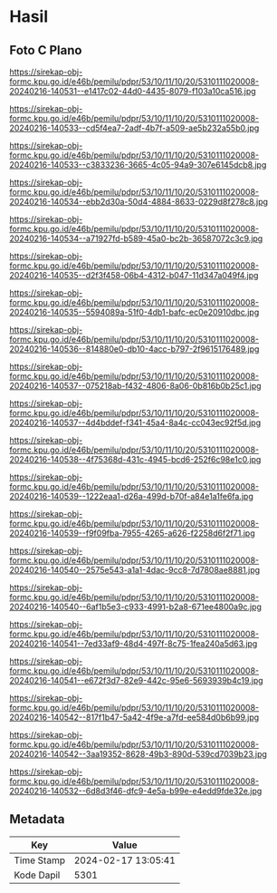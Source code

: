 # Hasil

## Foto C Plano

https://sirekap-obj-formc.kpu.go.id/e46b/pemilu/pdpr/53/10/11/10/20/5310111020008-20240216-140531--e1417c02-44d0-4435-8079-f103a10ca516.jpg

https://sirekap-obj-formc.kpu.go.id/e46b/pemilu/pdpr/53/10/11/10/20/5310111020008-20240216-140533--cd5f4ea7-2adf-4b7f-a509-ae5b232a55b0.jpg

https://sirekap-obj-formc.kpu.go.id/e46b/pemilu/pdpr/53/10/11/10/20/5310111020008-20240216-140533--c3833236-3665-4c05-94a9-307e6145dcb8.jpg

https://sirekap-obj-formc.kpu.go.id/e46b/pemilu/pdpr/53/10/11/10/20/5310111020008-20240216-140534--ebb2d30a-50d4-4884-8633-0229d8f278c8.jpg

https://sirekap-obj-formc.kpu.go.id/e46b/pemilu/pdpr/53/10/11/10/20/5310111020008-20240216-140534--a71927fd-b589-45a0-bc2b-36587072c3c9.jpg

https://sirekap-obj-formc.kpu.go.id/e46b/pemilu/pdpr/53/10/11/10/20/5310111020008-20240216-140535--d2f3f458-06b4-4312-b047-11d347a049f4.jpg

https://sirekap-obj-formc.kpu.go.id/e46b/pemilu/pdpr/53/10/11/10/20/5310111020008-20240216-140535--5594089a-51f0-4db1-bafc-ec0e20910dbc.jpg

https://sirekap-obj-formc.kpu.go.id/e46b/pemilu/pdpr/53/10/11/10/20/5310111020008-20240216-140536--814880e0-db10-4acc-b797-2f9615176489.jpg

https://sirekap-obj-formc.kpu.go.id/e46b/pemilu/pdpr/53/10/11/10/20/5310111020008-20240216-140537--075218ab-f432-4806-8a06-0b816b0b25c1.jpg

https://sirekap-obj-formc.kpu.go.id/e46b/pemilu/pdpr/53/10/11/10/20/5310111020008-20240216-140537--4d4bddef-f341-45a4-8a4c-cc043ec92f5d.jpg

https://sirekap-obj-formc.kpu.go.id/e46b/pemilu/pdpr/53/10/11/10/20/5310111020008-20240216-140538--4f75368d-431c-4945-bcd6-252f6c98e1c0.jpg

https://sirekap-obj-formc.kpu.go.id/e46b/pemilu/pdpr/53/10/11/10/20/5310111020008-20240216-140539--1222eaa1-d26a-499d-b70f-a84e1a1fe6fa.jpg

https://sirekap-obj-formc.kpu.go.id/e46b/pemilu/pdpr/53/10/11/10/20/5310111020008-20240216-140539--f9f09fba-7955-4265-a626-f2258d6f2f71.jpg

https://sirekap-obj-formc.kpu.go.id/e46b/pemilu/pdpr/53/10/11/10/20/5310111020008-20240216-140540--2575e543-a1a1-4dac-9cc8-7d7808ae8881.jpg

https://sirekap-obj-formc.kpu.go.id/e46b/pemilu/pdpr/53/10/11/10/20/5310111020008-20240216-140540--6af1b5e3-c933-4991-b2a8-671ee4800a9c.jpg

https://sirekap-obj-formc.kpu.go.id/e46b/pemilu/pdpr/53/10/11/10/20/5310111020008-20240216-140541--7ed33af9-48d4-497f-8c75-1fea240a5d63.jpg

https://sirekap-obj-formc.kpu.go.id/e46b/pemilu/pdpr/53/10/11/10/20/5310111020008-20240216-140541--e672f3d7-82e9-442c-95e6-5693939b4c19.jpg

https://sirekap-obj-formc.kpu.go.id/e46b/pemilu/pdpr/53/10/11/10/20/5310111020008-20240216-140542--817f1b47-5a42-4f9e-a7fd-ee584d0b6b99.jpg

https://sirekap-obj-formc.kpu.go.id/e46b/pemilu/pdpr/53/10/11/10/20/5310111020008-20240216-140542--3aa19352-8628-49b3-890d-539cd7039b23.jpg

https://sirekap-obj-formc.kpu.go.id/e46b/pemilu/pdpr/53/10/11/10/20/5310111020008-20240216-140532--6d8d3f46-dfc9-4e5a-b99e-e4edd9fde32e.jpg


## Metadata

| Key        | Value               |
| ---------- | ------------------- |
| Time Stamp | 2024-02-17 13:05:41 |
| Kode Dapil | 5301                |



